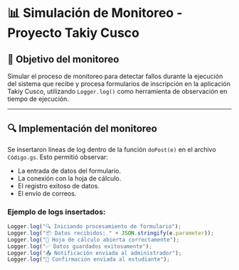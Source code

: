 # 📊 Simulación de Monitoreo - Proyecto Takiy Cusco

## 🎯 Objetivo del monitoreo

Simular el proceso de monitoreo para detectar fallos durante la ejecución del sistema que recibe y procesa formularios de inscripción en la aplicación Takiy Cusco, utilizando `Logger.log()` como herramienta de observación en tiempo de ejecución.

---

## 🔍 Implementación del monitoreo

Se insertaron líneas de log dentro de la función `doPost(e)` en el archivo `Código.gs`. Esto permitió observar:

- La entrada de datos del formulario.
- La conexión con la hoja de cálculo.
- El registro exitoso de datos.
- El envío de correos.

### Ejemplo de logs insertados:

```javascript
Logger.log("🔍 Iniciando procesamiento de formulario");
Logger.log("📦 Datos recibidos: " + JSON.stringify(e.parameter));
Logger.log("📁 Hoja de cálculo abierta correctamente");
Logger.log("✅ Datos guardados exitosamente");
Logger.log("📤 Notificación enviada al administrador");
Logger.log("📩 Confirmación enviada al estudiante");
